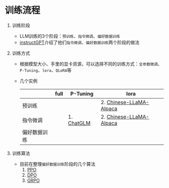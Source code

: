 # 训练流程


1. 训练阶段
    - LLM训练的3个阶段：`预训练`、`指令微调`、`偏好数据训练`
    - [instructGPT](LLM/训练流程/instructGPT.md)介绍了他们`指令微调`、`偏好数据训练`两个阶段的做法

2. 训练方式
    - 根据模型大小、手里的显卡资源，可以选择不同的训练方式：`全参数微调`、`P-Tuning`、`lora`、`QLoRA`等
    - 几个实例

        ||full|P-Tuning|lora|
        |---|---|---|---|
        |预训练|||2. [Chinese-LLaMA-Alpaca](LLM/训练流程/Chinese-LLaMA-Alpaca.md)|
        |指令微调||1. [ChatGLM](LLM/训练流程/ChatGLM.md)|2. [Chinese-LLaMA-Alpaca](LLM/训练流程/Chinese-LLaMA-Alpaca.md)|
        |偏好数据训练||||

3. 训练算法
    - 目前在整理`偏好数据训练`阶段的几个算法
        1. [PPO](LLM/训练流程/PPO.md)
        2. [DPO](LLM/训练流程/DPO.md)
        3. [GRPO](LLM/训练流程/GRPO.md)
